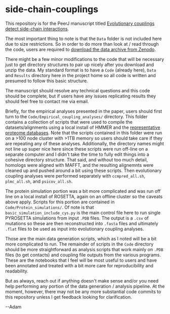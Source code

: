 # side-chain-couplings
This repository is for the PeerJ manuscript titled [Evolutionary couplings detect side-chain interactions](https://peerj.com/articles/7280/).

The most important thing to note is that the `Data` folder is not included here due to size restrictions. So in order to do more than look at / read through the code, users are required to [download the data archive from Zenodo](https://dx.doi.org/10.5281/zenodo.2552779). 

There might be a few minor modifications to the code that will be necessary just to get directory structures to pair up nicely after you download and unzip the data. My standard format is to have a `Code` (already here), `Data` and `Results` directory here in the project home so all code is written and presumed to follow this basic structure.

The manuscript should resolve any technical questions and this code should be complete, but if users have any issues replicating results they should feel free to contact me via email.

Briefly, for the empirical analyses presented in the paper, users should first turn to the `Code/Empirical_coupling_analyses/` directory. This folder contains a collection of scripts that were used to compile the datasets/alignments using a local install of HMMER and the [representative proteome databases](https://proteininformationresource.org/rps/). Note that the scripts contained in this folder were run on a >100 node cluster with >1TB memory so users should take care if they are repeating any of these analyses. Additionally, the directory names might not line up super nice here since these scripts were run off-line on a separate computer and I didn't take the time to fully edit things into a cohesive directory structure. That said, and without too much detail, homologs were aligned with MAFFT, and the resulting alignemnts were cleaned up and pushed around a bit using these scripts. Then evolutionary coupling analyses were performed separately with `ccmpred_all.sh`, `plmc_all.sh`, and `psicov_all.sh`.

The protein simulation portion was a bit more complicated and was run off line on a local install of ROSETTA, again on an offline cluster so the caveats above apply. Scripts for this portion are contained in `Code/Protein_simulations/`. Of note is that `basic_simulation_include_cys.py` is the main control file here to run single PYROSETTA simulations from input `.PDB` files. The output is a `.csv` of mutations so these are then reconstructed into `.fasta` files and ultimately `.flat` files to be used as input into evolutionary coupling analyses.

Those are the main data generation scripts, which as I noted will be a bit more complicated to run. The remainder of scripts in the `Code` directory should be more straightforward as analysis scripts that work mainly on `.PDB` files (to get contacts) and coupling file outputs from the various programs. These are the notebooks that I feel will be most useful to users and have been annotated and treated with a bit more care for reproducibility and readability. 

But as always, reach out if anything doesn't make sense and/or you need help performing any portion of the data generation / analysis pipeline. At the moment, however, there may not be any more substantial code commits to this repository unless I get feedback looking for clarification.

--Adam
